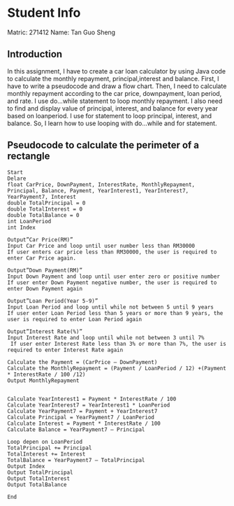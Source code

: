 # Student Info

Matric: 271412 
Name: Tan Guo Sheng

## Introduction

In this assignment, I have to create a car loan calculator by using Java code to calculate the monthly repayment, principal,interest and balance. First, I have to write a pseudocode and draw a flow chart. Then, I need to calculate monthly repayment according to the car price, downpayment, loan period, and rate. I use do...while statement to loop monthly repayment. I also need to find and display value of principal, interest, and balance for every year based on loanperiod. I use for statement to loop principal, interest, and balance. So, I learn how to use looping with do...while and for statement.


## Pseudocode to calculate the perimeter of a rectangle

```
Start
Delare
float CarPrice, DownPayment, InterestRate, MonthlyRepayment, Principal, Balance, Payment, YearInterest1, YearInterest7, YearPayment7, Interest
double TotalPrincipal = 0
double TotalInterest = 0
double TotalBalance = 0
int LoanPeriod
int Index

Output”Car Price(RM)”
Input Car Price and loop until user number less than RM30000
If user enters car price less than RM30000, the user is required to enter Car Price again.

Output”Down Payment(RM)”
Input Down Payment and loop until user enter zero or positive number
If user enter Down Payment negative number, the user is required to enter Down Payment again

Output”Loan Period(Year 5-9)”
Input Loan Period and loop until while not between 5 until 9 years
If user enter Loan Period less than 5 years or more than 9 years, the user is required to enter Loan Period again
 
Output”Interest Rate(%)”
Input Interest Rate and loop until while not between 3 until 7%
 If user enter Interest Rate less than 3% or more than 7%, the user is required to enter Interest Rate again

Calculate the Payment = (CarPrice – DownPayment)
Calculate the MonthlyRepayment = (Payment / LoanPeriod / 12) +(Payment * InterestRate / 100 /12)
Output MonthlyRepayment


Calculate YearInterest1 = Payment * InterestRate / 100
Calculate YearInterest7 = YearInterest1 * LoanPeriod
Calculate YearPayment7 = Payment + YearInterest7
Calculate Principal = YearPayment7 / LoanPeriod
Calculate Interest = Payment * InterestRate / 100
Calculate Balance = YearPayment7 – Principal

Loop depen on LoanPeriod
TotalPrincipal += Principal
TotalInterest += Interest
TotalBalance = YearPayment7 – TotalPrincipal
Output Index
Output TotalPrincipal
Output TotalInterest
Output TotalBalance

End

```
